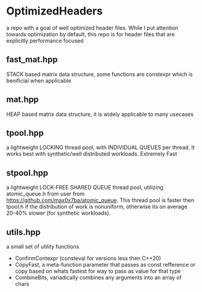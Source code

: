 # OptimizedHeaders
a repo with a goal of well optimized header files. While I put attention towards optimization by default, this repo is for header files that are explicitly performance focused

fast_mat.hpp
-----
STACK based matrix data structure, some functions are constexpr which is benificial when applicable

mat.hpp
-----
HEAP based matrix data structure, it is widely applicable to many usecases

tpool.hpp
-----
a lightweight LOCKING thread pool, with INDIVIDUAL QUEUES per thread. It works best with synthetic/well distributed workloads. Extremely Fast

stpool.hpp
-----
a lightweight LOCK-FREE SHARED QUEUE thread pool, utilizing atomic_queue.h from user from https://github.com/max0x7ba/atomic_queue. This thread pool is faster then tpool.h if the distribution of work is nonuniform, otherwise its on average 20-40% slower (for synthetic workloads).

utils.hpp
-----
a small set of utility functions
* ConfirmContexpr (consteval for versions less then C++20)
* CopyFast, a meta-function parameter that passes as const refference or copy based on whats fastest for way to pass as value for that type
* CombineBits, variadically combines any arguments into an array of chars
